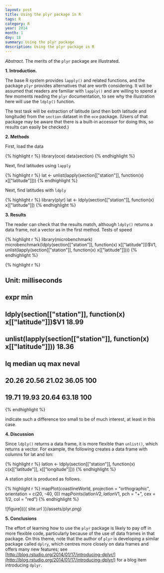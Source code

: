 ```yaml
---
layout: post
title: Using the plyr package in R
tags: R
category: R
year: 2014
month: 1
day: 18
summary: Using the plyr package
description: Using the plyr package in R
---
```



*Abstract.* The merits of the ``plyr`` package are illustrated.

**1. Introduction.** 

The base R system provides ``lapply()`` and related functions, and the package ``plyr`` provides alternatives that are worth considering.  It will be assumed that readers are familiar with ``lapply()`` and are willing to spend a few moments reading the ``plyr`` documentation, to see why the illustration here will use the ``ldply()`` function.

The test task will be extraction of latitude (and then both latitude and longitude) from the ``section`` dataset in the ``oce`` package.  (Users of that package may be aware that there is a built-in accessor for doing this, so results can easily be checked.)

**2. Methods**

First, load the data


{% highlight r %}
library(oce)
data(section)
{% endhighlight %}


Next, find latitudes using ``lapply``

{% highlight r %}
lat <- unlist(lapply(section[["station"]], function(x) x[["latitude"]]))
{% endhighlight %}


Next, find latitudes with ``ldply``

{% highlight r %}
library(plyr)
lat <- ldply(section[["station"]], function(x) x[["latitude"]])
{% endhighlight %}


**3. Results**

The reader can check that the results match, although ``ldply()`` returns a data frame, not a vector as in the first method.  Tests of speed

{% highlight r %}
library(microbenchmark)
microbenchmark(ldply(section[["station"]], function(x) x[["latitude"]])$V1, 
    unlist(lapply(section[["station"]], function(x) x[["latitude"]])))
{% endhighlight %}

{% highlight r %}
## Unit: milliseconds
##                                                               expr   min
##        ldply(section[["station"]], function(x) x[["latitude"]])$V1 18.99
##  unlist(lapply(section[["station"]], function(x) x[["latitude"]])) 18.36
##     lq median    uq   max neval
##  20.26  20.56 21.02 36.05   100
##  19.71  19.93 20.64 63.18   100
{% endhighlight %}

indicate such a difference too small to be of much interest, at least in this case.

**4. Discussion**

Since ``ldply()`` returns a data frame, it is more flexible than ``unlist()``, which returns a vector.  For example, the following creates a data frame with columns for lat and lon:

{% highlight r %}
latlon <- ldply(section[["station"]], function(x) c(x[["latitude"]], x[["longitude"]]))
{% endhighlight %}


A station plot is produced as follows.

{% highlight r %}
mapPlot(coastlineWorld, projection = "orthographic", orientation = c(20, -40, 
    0))
mapPoints(latlon$V2, latlon$V1, pch = "+", cex = 1/2, col = "red")
{% endhighlight %}


![figure]({{ site.url }}/assets/plyr.png)

**5. Conclusions**

The effort of learning how to use the ``plyr`` package is likely to pay off in more flexible code, particularly because of the use of data frames in that package.  On this theme, note that the author of ``plyr`` is developing a similar package called ``dplry``, which centres more closely on data frames and offers many new features; see [http://blog.rstudio.org/2014/01/17/introducing-dplyr/](http://blog.rstudio.org/2014/01/17/introducing-dplyr/) for a blog item introducing ``dplyr``.
